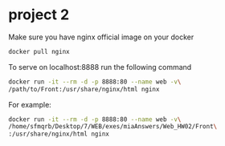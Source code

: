 # project 2
Make sure you have nginx official image on your docker
``` bash
docker pull nginx
```
To serve on localhost:8888 run the following command
``` bash
docker run -it --rm -d -p 8888:80 --name web -v\
/path/to/Front:/usr/share/nginx/html nginx
```
For example:
``` bash
docker run -it --rm -d -p 8888:80 --name web -v\
/home/sfmqrb/Desktop/7/WEB/exes/miaAnswers/Web_HW02/Front\
:/usr/share/nginx/html nginx
```